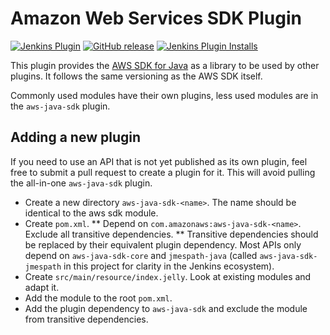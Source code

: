 # Amazon Web Services SDK Plugin

[![Jenkins Plugin](https://img.shields.io/jenkins/plugin/v/aws-java-sdk.svg)](https://plugins.jenkins.io/aws-java-sdk)
[![GitHub release](https://img.shields.io/github/v/release/jenkinsci/aws-java-sdk-plugin.svg?label=release)](https://github.com/jenkinsci/aws-java-sdk-plugin/releases/latest)
[![Jenkins Plugin Installs](https://img.shields.io/jenkins/plugin/i/aws-java-sdk.svg?color=blue)](https://plugins.jenkins.io/aws-java-sdk)

This plugin provides the [AWS SDK for Java](https://aws.amazon.com/sdk-for-java/) as a library to be used by other plugins. It follows the same versioning as the AWS SDK itself.

Commonly used modules have their own plugins, less used modules are in the `aws-java-sdk` plugin.

## Adding a new plugin

If you need to use an API that is not yet published as its own plugin, feel free to submit a pull request to create a plugin for it. This will avoid pulling the all-in-one `aws-java-sdk` plugin.

* Create a new directory `aws-java-sdk-<name>`. The name should be identical to the aws sdk module.
* Create `pom.xml`.
** Depend on `com.amazonaws:aws-java-sdk-<name>`. Exclude all transitive dependencies.
** Transitive dependencies should be replaced by their equivalent plugin dependency. Most APIs only depend on `aws-java-sdk-core` and `jmespath-java` (called `aws-java-sdk-jmespath` in this project for clarity in the Jenkins ecosystem).
* Create `src/main/resource/index.jelly`. Look at existing modules and adapt it.
* Add the module to the root `pom.xml`.
* Add the plugin dependency to `aws-java-sdk` and exclude the module from transitive dependencies.
